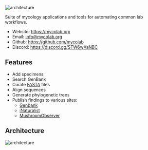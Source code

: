 ![architecture](images/logo-s.png)  

Suite of mycology applications and tools for automating common lab workflows.

- Website: https://mycolab.org
- Email: <info@mycolab.org>
- Github: https://github.com/mycolab
- Discord: https://discord.gg/STW6wXaNBC

## Features
- Add specimens
- Search GenBank
- Curate [FASTA](https://en.wikipedia.org/wiki/FASTA_format) files
- Align sequences
- Generate phylogenetic trees
- Publish findings to various sites: 
  - [Genbank](https://blast.ncbi.nlm.nih.gov)
  - [iNaturalist](https://inaturalist.org)
  - [MushroomObserver](https://mushroomobserver.org)

## Architecture
![architecture](images/architecture.png)